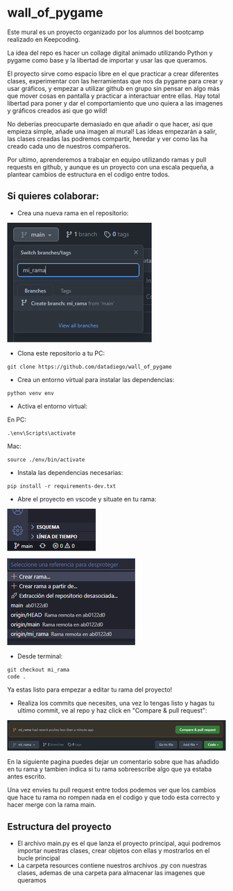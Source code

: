 # wall_of_pygame

Este mural es un proyecto organizado por los alumnos del bootcamp realizado en Keepcoding.

La idea del repo es hacer un collage digital animado utilizando Python y pygame como base y la libertad de importar y usar las que queramos.

El proyecto sirve como espacio libre en el que practicar a crear diferentes clases, experimentar con las herramientas que nos da pygame para crear y usar gráficos, y empezar a utilizar github en grupo sin pensar en algo más que mover cosas en pantalla y practicar a interactuar entre ellas.
Hay total libertad para poner y dar el comportamiento que uno quiera a las imagenes y gráficos creados asi que go wild! 

No deberías preocuparte demasiado en que añadir o que hacer, asi que empieza simple, añade una imagen al mural! Las ideas empezarán a salir, las clases creadas las podremos compartir, heredar y ver como las ha creado cada uno de nuestros compañeros.

Por ultimo, aprenderemos a trabajar en equipo utilizando ramas y pull requests en github, y aunque es un proyecto con una escala pequeña, a plantear cambios de estructura en el codigo entre todos.

## Si quieres colaborar:
-   Crea una nueva rama en el repositorio:

![alt](/other/tutorial_0.png)
-   Clona este repositorio a tu PC:
```
git clone https://github.com/datadiego/wall_of_pygame
```

-   Crea un entorno virtual para instalar las dependencias:
```
python venv env
```
-   Activa el entorno virtual:

En PC:
```
.\env\Scripts\activate
```
Mac:
```
source ./env/bin/activate
```

-   Instala las dependencias necesarias:
```
pip install -r requirements-dev.txt
```
-   Abre el proyecto en vscode y situate en tu rama:

![alt](/other/tutorial_1.png)

![alt](/other/tutorial_2.png)

-    Desde terminal:
```
git checkout mi_rama
code .
```

Ya estas listo para empezar a editar tu rama del proyecto!
-   Realiza los commits que necesites, una vez lo tengas listo y hagas tu ultimo commit, ve al repo y haz click en "Compare & pull request":

![alt](/other/tutorial_3.png)

En la siguiente pagina puedes dejar un comentario sobre que has añadido en tu rama y tambien indica si tu rama sobreescribe algo que ya estaba antes escrito.

Una vez envies tu pull request entre todos podemos ver que los cambios que hace tu rama no rompen nada en el codigo y que todo esta correcto y hacer merge con la rama main.

## Estructura del proyecto

-   El archivo main.py es el que lanza el proyecto principal, aqui podremos importar nuestras clases, crear objetos con ellas y mostrarlos en el bucle principal
-   La carpeta resources contiene nuestros archivos .py con nuestras clases, ademas de una carpeta para almacenar las imagenes que queramos
